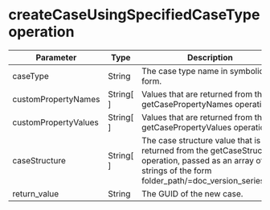 # createCaseUsingSpecifiedCaseType operation

| Parameter            | Type      | Description                                                                                                                                                  |
|----------------------|-----------|--------------------------------------------------------------------------------------------------------------------------------------------------------------|
| caseType             | String    | The case type name in symbolic form.                                                                                                                         |
| customPropertyNames  | String[ ] | Values that are returned from the getCasePropertyNames operation.                                                                                            |
| customPropertyValues | String[ ] | Values that are returned from the getCasePropertyValues operation.                                                                                           |
| caseStructure        | String[ ] | The case structure value that is returned from the getCaseStructure operation, passed as an array of strings of the form folder\_path/=doc\_version\_series\_ID. |
| return\_value         | String    | The GUID of the new case.                                                                                                                                    |